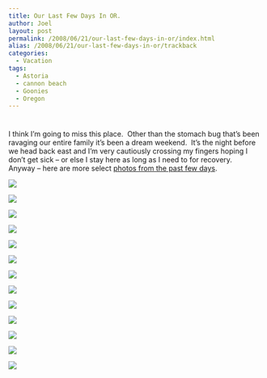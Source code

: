 ```yaml
---
title: Our Last Few Days In OR.
author: Joel
layout: post
permalink: /2008/06/21/our-last-few-days-in-or/index.html
alias: /2008/06/21/our-last-few-days-in-or/trackback
categories:
  - Vacation
tags:
  - Astoria
  - cannon beach
  - Goonies
  - Oregon
---
```

# 

I think I’m going to miss this place.  Other than the stomach bug that’s been ravaging our entire family it’s been a dream weekend.  It’s the night before we head back east and I’m very cautiously crossing my fingers hoping I don’t get sick – or else I stay here as long as I need to for recovery.   Anyway – here are more select [photos from the past few days][1].

 [1]: http://www.flickr.com/photos/joelin0/

![][2]

 [2]: http://farm4.static.flickr.com/3163/2599768390_41e3158751.jpg

![][3]

 [3]: http://farm4.static.flickr.com/3271/2599768178_f3de9b57bc.jpg

![][4]

 [4]: http://farm4.static.flickr.com/3018/2599767776_5382be1496.jpg

![][5]

 [5]: http://farm4.static.flickr.com/3242/2598938499_8b25f6db9a.jpg

![][6]

 [6]: http://farm4.static.flickr.com/3095/2599767210_40c62f3247.jpg

![][7]

 [7]: http://farm4.static.flickr.com/3160/2599767032_b505b12885.jpg

![][8]

 [8]: http://farm4.static.flickr.com/3098/2599766742_f02e956d1d.jpg

![][9]

 [9]: http://farm4.static.flickr.com/3134/2599766182_ba43be3b67.jpg

![][10]

 [10]: http://farm4.static.flickr.com/3044/2599765628_bfdc624866.jpg

![][11]

 [11]: http://farm4.static.flickr.com/3051/2599765264_8be41f3ec7.jpg

![][12]

 [12]: http://farm4.static.flickr.com/3024/2598936003_bb46c55ca9.jpg

![][13]

 [13]: http://farm4.static.flickr.com/3029/2598935401_e89da91f6a.jpg

![][14]

 [14]: http://farm4.static.flickr.com/3116/2598934889_14e9901efa.jpg
